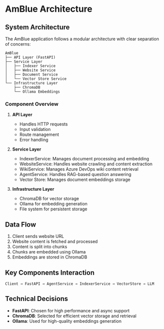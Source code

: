 # AmBlue Architecture

## System Architecture

The AmBlue application follows a modular architecture with clear separation of concerns:

```plaintext
AmBlue
├── API Layer (FastAPI)
├── Service Layer
│   ├── Indexer Service
│   ├── Website Service
│   ├── Document Service
│   └── Vector Store Service
└── Infrastructure Layer
    ├── ChromaDB
    └── Ollama Embeddings
```

### Component Overview

1. **API Layer**

   - Handles HTTP requests
   - Input validation
   - Route management
   - Error handling

2. **Service Layer**

   - IndexerService: Manages document processing and embedding
   - WebsiteService: Handles website crawling and content extraction
   - WikiService: Manages Azure DevOps wiki content retrieval
   - AgentService: Handles RAG-based question answering
   - Vector Store: Manages document embeddings storage

3. **Infrastructure Layer**

   - ChromaDB for vector storage
   - Ollama for embedding generation
   - File system for persistent storage

## Data Flow

1. Client sends website URL
2. Website content is fetched and processed
3. Content is split into chunks
4. Chunks are embedded using Ollama
5. Embeddings are stored in ChromaDB

## Key Components Interaction

```plaintext
Client → FastAPI → AgentService → IndexerService → VectorStore → LLM
```

## Technical Decisions

- **FastAPI**: Chosen for high performance and async support
- **ChromaDB**: Selected for efficient vector storage and retrieval
- **Ollama**: Used for high-quality embeddings generation
